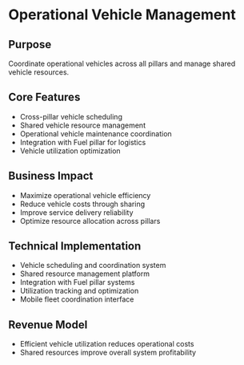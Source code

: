 # Operational Vehicle Management

## Purpose
Coordinate operational vehicles across all pillars and manage shared vehicle resources.

## Core Features
- Cross-pillar vehicle scheduling
- Shared vehicle resource management
- Operational vehicle maintenance coordination
- Integration with Fuel pillar for logistics
- Vehicle utilization optimization

## Business Impact
- Maximize operational vehicle efficiency
- Reduce vehicle costs through sharing
- Improve service delivery reliability
- Optimize resource allocation across pillars

## Technical Implementation
- Vehicle scheduling and coordination system
- Shared resource management platform
- Integration with Fuel pillar systems
- Utilization tracking and optimization
- Mobile fleet coordination interface

## Revenue Model
- Efficient vehicle utilization reduces operational costs
- Shared resources improve overall system profitability